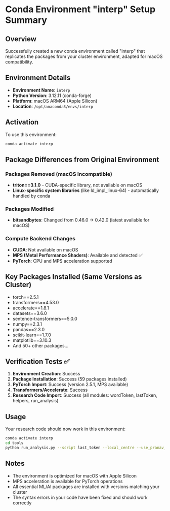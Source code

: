# Conda Environment "interp" Setup Summary

## Overview
Successfully created a new conda environment called "interp" that replicates the packages from your cluster environment, adapted for macOS compatibility.

## Environment Details
- **Environment Name**: `interp`
- **Python Version**: 3.12.11 (conda-forge)
- **Platform**: macOS ARM64 (Apple Silicon)
- **Location**: `/opt/anaconda3/envs/interp`

## Activation
To use this environment:
```bash
conda activate interp
```

## Package Differences from Original Environment

### Packages Removed (macOS Incompatible)
- **triton==3.1.0** - CUDA-specific library, not available on macOS
- **Linux-specific system libraries** (like ld_impl_linux-64) - automatically handled by conda

### Packages Modified
- **bitsandbytes**: Changed from 0.46.0 → 0.42.0 (latest available for macOS)

### Compute Backend Changes
- **CUDA**: Not available on macOS
- **MPS (Metal Performance Shaders)**: Available and detected ✅
- **PyTorch**: CPU and MPS acceleration supported

## Key Packages Installed (Same Versions as Cluster)
- torch==2.5.1
- transformers==4.53.0
- accelerate==1.8.1
- datasets==3.6.0
- sentence-transformers==5.0.0
- numpy==2.3.1
- pandas==2.3.0
- scikit-learn==1.7.0
- matplotlib==3.10.3
- And 50+ other packages...

## Verification Tests ✅
1. **Environment Creation**: Success
2. **Package Installation**: Success (59 packages installed)
3. **PyTorch Import**: Success (version 2.5.1, MPS available)
4. **Transformers/Accelerate**: Success
5. **Research Code Import**: Success (all modules: wordToken, lastToken, helpers, run_analysis)

## Usage
Your research code should now work in this environment:
```bash
conda activate interp
cd tools
python run_analysis.py --script last_token --local_centre --use_pranav_sentences
```

## Notes
- The environment is optimized for macOS with Apple Silicon
- MPS acceleration is available for PyTorch operations
- All essential ML/AI packages are installed with versions matching your cluster
- The syntax errors in your code have been fixed and should work correctly 